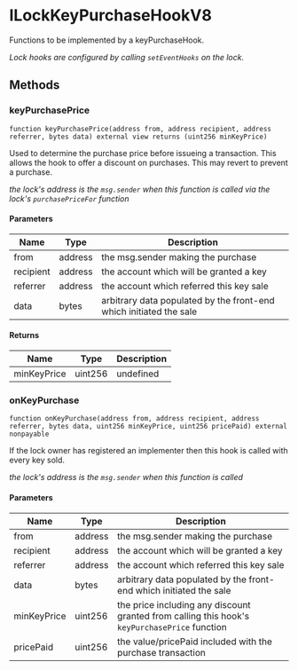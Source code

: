 # ILockKeyPurchaseHookV8





Functions to be implemented by a keyPurchaseHook.

*Lock hooks are configured by calling `setEventHooks` on the lock.*

## Methods

### keyPurchasePrice

```solidity
function keyPurchasePrice(address from, address recipient, address referrer, bytes data) external view returns (uint256 minKeyPrice)
```

Used to determine the purchase price before issueing a transaction. This allows the hook to offer a discount on purchases. This may revert to prevent a purchase.

*the lock&#39;s address is the `msg.sender` when this function is called via the lock&#39;s `purchasePriceFor` function*

#### Parameters

| Name | Type | Description |
|---|---|---|
| from | address | the msg.sender making the purchase |
| recipient | address | the account which will be granted a key |
| referrer | address | the account which referred this key sale |
| data | bytes | arbitrary data populated by the front-end which initiated the sale |

#### Returns

| Name | Type | Description |
|---|---|---|
| minKeyPrice | uint256 | undefined |

### onKeyPurchase

```solidity
function onKeyPurchase(address from, address recipient, address referrer, bytes data, uint256 minKeyPrice, uint256 pricePaid) external nonpayable
```

If the lock owner has registered an implementer then this hook is called with every key sold.

*the lock&#39;s address is the `msg.sender` when this function is called*

#### Parameters

| Name | Type | Description |
|---|---|---|
| from | address | the msg.sender making the purchase |
| recipient | address | the account which will be granted a key |
| referrer | address | the account which referred this key sale |
| data | bytes | arbitrary data populated by the front-end which initiated the sale |
| minKeyPrice | uint256 | the price including any discount granted from calling this hook&#39;s `keyPurchasePrice` function |
| pricePaid | uint256 | the value/pricePaid included with the purchase transaction |




